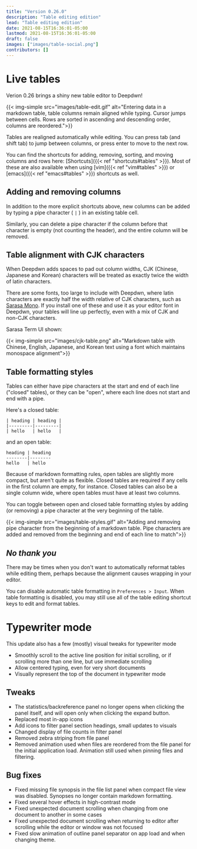 ```yaml
---
title: "Version 0.26.0"
description: "Table editing edition"
lead: "Table editing edition"
date: 2021-08-15T16:36:01-05:00
lastmod: 2021-08-15T16:36:01-05:00
draft: false
images: ["images/table-social.png"]
contributors: []
---
```


# Live tables

Verion 0.26 brings a shiny new table editor to Deepdwn!

{{< img-simple src="images/table-edit.gif" alt="Entering data in a markdown table, table columns remain aligned while typing. Cursor jumps between cells. Rows are sorted in ascending and descending order, columns are reordered.">}}

Tables are realigned automatically while editing. You can press tab (and shift tab) to jump between columns, or press enter to move to the next row.

You can find the shortcuts for adding, removing, sorting, and moving columns and rows here: [Shortcuts]({{< ref "shortcuts#tables" >}}). Most of these are also available when using [vim]({{< ref "vim#tables" >}}) or [emacs]({{< ref "emacs#tables" >}}) shortcuts as well.

## Adding and removing columns

In addition to the more explicit shortcuts above, new columns can be added by typing a pipe character ( `|` ) in an existing table cell.

Similarly, you can delete a pipe character if the column before that character is empty (not counting the header), and the entire column will be removed.


## Table alignment with CJK characters

When Deepdwn adds spaces to pad out column widths, CJK (Chinese, Japanese and Korean) characters will be treated as exactly twice the width of latin characters.

There are some fonts, too large to include with Deepdwn, where latin characters are exactly half the width relative of CJK characters, such as [Sarasa Mono](https://picaq.github.io/sarasa/). If you install one of these and use it as your editor font in Deepdwn, your tables will line up perfectly, even with a mix of CJK and non-CJK characters.

Sarasa Term UI shown:

{{< img-simple src="images/cjk-table.png" alt="Markdown table with Chinese, English, Japanese, and Korean text using a font which maintains monospace alignment">}}

## Table formatting styles

Tables can either have pipe characters at the start and end of each line ("closed" tables), or they can be "open", where each line does not start and end with a pipe.

Here's a closed table:

```
| heading | heading |
|---------|---------|
| hello   | hello   |
```

and an open table:

```
heading | heading
--------|--------
hello   | hello
```

Because of markdown formatting rules, open tables are slightly more compact, but aren't quite as flexible. Closed tables are required if any cells in the first column are empty, for instance. Closed tables can also be a single column wide, where open tables must have at least two columns.

You can toggle between open and closed table formatting styles by adding (or removing) a pipe character at the very beginning of the table.

{{< img-simple src="images/table-styles.gif" alt="Adding and removing pipe character from the beginning of a markdown table. Pipe characters are added and removed from the beginning and end of each line to match">}}

## _No thank you_

There may be times when you don't want to automatically reformat tables while editing them, perhaps because the alignment causes wrapping in your editor.

You can disable automatic table formatting in `Preferences > Input`. When table formatting is disabled, you may still use all of the table editing shortcut keys to edit and format tables.

# Typewriter mode

This update also has a few (mostly) visual tweaks for typewriter mode

* Smoothly scroll to the active line position for initial scrolling, or if scrolling more than one line, but use immediate scrolling 
* Allow centered typing, even for very short documents
* Visually represent the top of the document in typewriter mode

## Tweaks

* The statistics/backreference panel no longer opens when clicking the panel itself, and will open only when clicking the expand button.
* Replaced most in-app icons
* Add icons to filter panel section headings, small updates to visuals
* Changed display of file counts in filter panel
* Removed zebra striping from file panel
* Removed animation used when files are reordered from the file panel for the initial application load. Animation still used when pinning files and filtering.

## Bug fixes

* Fixed missing file synopsis in the file list panel when compact file view was disabled. Synopses no longer contain markdown formatting.
* Fixed several hover effects in high-contrast mode
* Fixed unexpected document scrolling when changing from one document to another in some cases
* Fixed unexpected document scrolling when returning to editor after scrolling while the editor or window was not focused
* Fixed slow animation of outline panel separator on app load and when changing theme.

